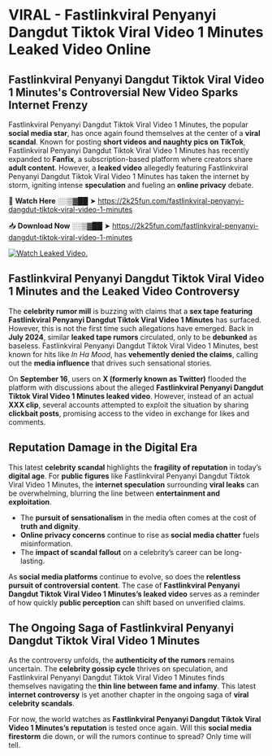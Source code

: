 # VIRAL - Fastlinkviral Penyanyi Dangdut Tiktok Viral Video 1 Minutes Leaked Video Online

## **Fastlinkviral Penyanyi Dangdut Tiktok Viral Video 1 Minutes's Controversial New Video Sparks Internet Frenzy**  

Fastlinkviral Penyanyi Dangdut Tiktok Viral Video 1 Minutes, the popular **social media star**, has once again found themselves at the center of a **viral scandal**. Known for posting **short videos and naughty pics on TikTok**, Fastlinkviral Penyanyi Dangdut Tiktok Viral Video 1 Minutes has recently expanded to **Fanfix**, a subscription-based platform where creators share **adult content**. However, a **leaked video** allegedly featuring Fastlinkviral Penyanyi Dangdut Tiktok Viral Video 1 Minutes has taken the internet by storm, igniting intense **speculation** and fueling an **online privacy** debate.  

🔴 **Watch Here** ░░▒▓██ ➤ https://2k25fun.com/fastlinkviral-penyanyi-dangdut-tiktok-viral-video-1-minutes  

📥 **Download Now** ░░▒▓██ ➤ https://2k25fun.com/fastlinkviral-penyanyi-dangdut-tiktok-viral-video-1-minutes  

[![Watch Leaked Video.](https://miro.medium.com/v2/resize:fit:828/format:webp/1*cilzJN44JGOrTw9NJCrNHA.gif "Watch Leaked Video")](https://2k25fun.com/fastlinkviral-penyanyi-dangdut-tiktok-viral-video-1-minutes)

## **Fastlinkviral Penyanyi Dangdut Tiktok Viral Video 1 Minutes and the Leaked Video Controversy**  

The **celebrity rumor mill** is buzzing with claims that a **sex tape featuring Fastlinkviral Penyanyi Dangdut Tiktok Viral Video 1 Minutes** has surfaced. However, this is not the first time such allegations have emerged. Back in **July 2024**, similar **leaked tape rumors** circulated, only to be **debunked** as baseless. Fastlinkviral Penyanyi Dangdut Tiktok Viral Video 1 Minutes, best known for hits like *In Ha Mood*, has **vehemently denied the claims**, calling out the **media influence** that drives such sensational stories.  

On **September 16**, users on **X (formerly known as Twitter)** flooded the platform with discussions about the alleged **Fastlinkviral Penyanyi Dangdut Tiktok Viral Video 1 Minutes leaked video**. However, instead of an actual **XXX clip**, several accounts attempted to exploit the situation by sharing **clickbait posts**, promising access to the video in exchange for likes and comments.  

## **Reputation Damage in the Digital Era**  

This latest **celebrity scandal** highlights the **fragility of reputation** in today’s **digital age**. For **public figures** like Fastlinkviral Penyanyi Dangdut Tiktok Viral Video 1 Minutes, the **internet speculation** surrounding **viral leaks** can be overwhelming, blurring the line between **entertainment and exploitation**.  

- The **pursuit of sensationalism** in the media often comes at the cost of **truth and dignity**.  
- **Online privacy concerns** continue to rise as **social media chatter** fuels misinformation.  
- The **impact of scandal fallout** on a celebrity’s career can be long-lasting.  

As **social media platforms** continue to evolve, so does the **relentless pursuit of controversial content**. The case of **Fastlinkviral Penyanyi Dangdut Tiktok Viral Video 1 Minutes’s leaked video** serves as a reminder of how quickly **public perception** can shift based on unverified claims.  

## **The Ongoing Saga of Fastlinkviral Penyanyi Dangdut Tiktok Viral Video 1 Minutes**  

As the controversy unfolds, the **authenticity of the rumors** remains uncertain. The **celebrity gossip cycle** thrives on speculation, and Fastlinkviral Penyanyi Dangdut Tiktok Viral Video 1 Minutes finds themselves navigating the **thin line between fame and infamy**. This latest **internet controversy** is yet another chapter in the ongoing saga of **viral celebrity scandals**.  

For now, the world watches as **Fastlinkviral Penyanyi Dangdut Tiktok Viral Video 1 Minutes’s reputation** is tested once again. Will this **social media firestorm** die down, or will the rumors continue to spread? Only time will tell.